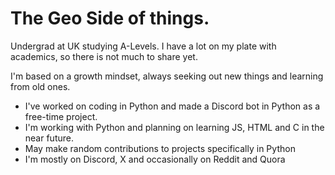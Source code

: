 # The Geo Side of things.

Undergrad at UK studying A-Levels. I have a lot on my plate with academics, so there is not much to share yet.

I'm based on a growth mindset, always seeking out new things and learning from old ones.
- I've worked on coding in Python and made a Discord bot in Python as a free-time project.
- I'm working with Python and planning on learning JS, HTML and C in the near future.
- May make random contributions to projects specifically in Python
- I'm mostly on Discord, X and occasionally on Reddit and Quora
